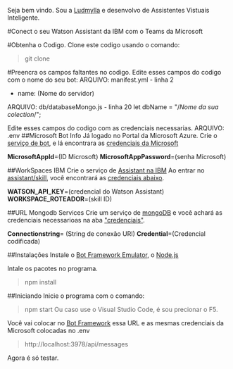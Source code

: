 Seja bem vindo. 
Sou a [Ludmylla](https://www.linkedin.com/in/ludmylla-bianca-silva-0b941b100/) e desenvolvo de Assistentes Vistuais Inteligente.

#Conect o seu Watson Assistant da IBM com o Teams da Microsoft

#Obtenha o Codigo.
Clone este codigo usando o comando:
>git clone 

#Preencra os campos faltantes no codigo. 
Edite esses campos do codigo com o nome do seu bot: 
ARQUIVO: manifest.yml - linha 2
- name: (Nome do servidor)

ARQUIVO: db/databaseMongo.js - linha 20
let dbName = "/*Nome da sua colection*/";

Edite esses campos do codigo com as credenciais necessarias. 
ARQUIVO: .env
##Microsoft Bot Info
Já logado no Portal da Microsoft Azure. Crie o [serviço de bot](./imagens/servicoBot.png),
e lá encontrara as [credenciais da Microsoft](./imagens/credenciaisMicrosoft.png) 

**MicrosoftAppId**=(ID Microsoft)
**MicrosoftAppPassword**=(senha Microsoft)


##WorkSpaces IBM
Crie o serviço de [Assistant na IBM](https://cloud.ibm.com/catalog/services/watson-assistant?location=eu-gb)
Ao entrar no [assistant/skill](./imagens/ondeAchaIBM.png), 
você encontrará as [credenciais abaixo](./imagens/credenciaisIBM.png).

**WATSON_API_KEY**=(credencial do Watson Assistant)
**WORKSPACE_ROTEADOR**=(skill ID)

##URL Mongodb Services
Crie um serviço de [mongoDB](https://cloud.ibm.com/catalog/services/databases-for-mongodb)
e você achará as credenciais necessarioas na aba ["credenciais"](./imagens/credenciaisDB.png). 

**Connectionstring**= (String de conexão URI)
**Credential**=(Credencial codificada)


##Instalações
Instale o [Bot Framework Emulator](https://github.com/Microsoft/BotFramework-Emulator/blob/master/README.md),
o [Node.js](https://nodejs.org/pt-br/download/)

Intale os pacotes no programa. 
>npm install 

##Iniciando
Inicie o programa com o comando:
>npm start
Ou caso use o Visual Studio Code, é sou precionar o F5. 

Você vai colocar no [Bot Framework](./imagens/acessoBotFrame.png) essa URL e as mesmas credenciais da Microsoft colocadas no .env
>http://localhost:3978/api/messages

Agora é só testar. 